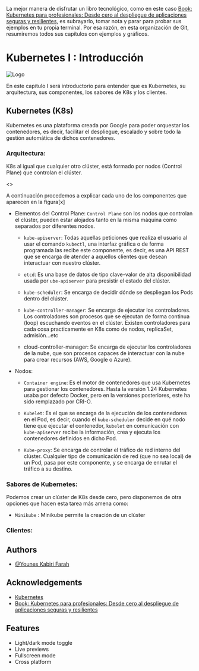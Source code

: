 

La mejor manera de disfrutar un libro tecnológico, como en este caso [Book: Kubernetes para profesionales: Desde cero al despliegue de aplicaciones seguras y resilientes](https://0xword.com/es/libros/213-kubernetes-para-profesionales-desde-cero-al-despliegue-de-aplicaciones-seguras-y-resilientes.html), es subrayarlo, tomar nota y parar para probar sus ejemplos en tu propia terminal. Por esa razón, en esta organización de Git, resumiremos todos sus capítulos con ejemplos y gráficos.

# Kubernetes I : Introducción
![Logo](https://res.cloudinary.com/dz3erohks/image/upload/v1720208192/k8s_yhbypb.png)

En este capítulo I será introductorio para entender que es Kubernetes, su arquitectura, sus componentes, los sabores de K8s y los clientes.

## Kubernetes (K8s)
Kubernetes es una plataforma creada por Google para poder orquestar los contenedores, es decir, facilitar el despliegue, escalado y sobre todo la gestión automática de dichos contenedores.


### Arquitectura:

K8s al igual que cualquier otro clúster, está formado por nodos (Control Plane) que controlan el clúster.

<<Imagen de arquitectura x >>

A continuación procedemos a explicar cada uno de los componentes que aparecen en la figura[x]

- Elementos del Control Plane: 
  `Control Plane` son los nodos que controlan el clúster, pueden estar alojados tanto en la misma máquina como separados por diferentes nodos.

    * `kube-apiserver`: Todas aquellas peticiones que realiza el usuario al usar el comando `kubectl`, una interfaz gráfica o de forma programada las recibe este componente, es decir, es una API REST que se encarga de atender a aquellos clientes que desean interactuar con nuestro clúster.  

    * `etcd`: Es una base de datos de tipo clave-valor de alta disponibilidad usada por `ube-apiserver` para presistir el estado del clúster.

    * `kube-scheduler`: Se encarga de decidir dónde se despliegan los Pods dentro del clúster.

    * `kube-controller-manager`: Se encarga de ejecutar los controladores.
      Los controladores son procesos que se ejecutan de forma continua (loop) escuchando eventos en el clúster.
      Existen controladores para cada cosa practicamente en K8s como de nodos, replicaSet, admisión...etc

    * cloud-controller-manager: Se encarga de ejecutar los controladores de la nube, que son procesos capaces de interactuar con la nube para crear recursos (AWS, Google o Azure).

- Nodos:
  * `Container engine`: Es el motor de contenedores que usa Kubernetes para gestionar los contenedores. Hasta la versión 1.24 Kubernetes usaba por defecto Docker, pero en la versiones posteriores, este ha sido remplazado por CRI-O.

   * `Kubelet`: Es el que se encarga de la ejecución de los contenedores en el Pod, es decir, cuando el `kube-scheduler` decide en qué nodo tiene que ejecutar el contenedor, `kubelet` en comunicación con `kube-apiserver` recibe la información, crea y ejecuta los contenedores definidos en dicho Pod.
    
  * `Kube-proxy`: Se encarga de controlar el tráfico de red interno del clúster. Cualquier tipo de comunicación de red (que no sea local) de un Pod, pasa por este componente, y se encarga de enrutar el tráfico a su destino.

### Sabores de Kubernetes:

Podemos crear un clúster de K8s desde cero, pero disponemos de otra opciones que hacen esta tarea más amena como:

  * `Minikube` : Minikube permite la creación de un clúster 


 ### Clientes:

## Authors

- [@Younes Kabiri Farah](https://github.com/younesKabiriFarah)


## Acknowledgements

 - [Kubernetes](https://kubernetes.io/docs/home/)
 - [Book: Kubernetes para profesionales: Desde cero al despliegue de aplicaciones seguras y resilientes](https://0xword.com/es/libros/213-kubernetes-para-profesionales-desde-cero-al-despliegue-de-aplicaciones-seguras-y-resilientes.html)


## Features

- Light/dark mode toggle
- Live previews
- Fullscreen mode
- Cross platform

